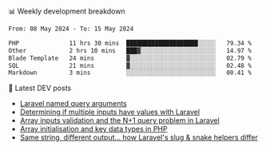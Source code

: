 📊 Weekly development breakdown
<!--START_SECTION:waka-->

```txt
From: 08 May 2024 - To: 15 May 2024

PHP              11 hrs 30 mins  ████████████████████░░░░░   79.34 %
Other            2 hrs 10 mins   ███▓░░░░░░░░░░░░░░░░░░░░░   14.97 %
Blade Template   24 mins         ▓░░░░░░░░░░░░░░░░░░░░░░░░   02.79 %
SQL              21 mins         ▓░░░░░░░░░░░░░░░░░░░░░░░░   02.48 %
Markdown         3 mins          ░░░░░░░░░░░░░░░░░░░░░░░░░   00.41 %
```

<!--END_SECTION:waka-->

📕 Latest DEV posts
<!-- BLOG-POST-LIST:START -->
- [Laravel named query arguments](https://dev.to/michaelvickersuk/laravel-named-query-arguments-28kd)
- [Determining if multiple inputs have values with Laravel](https://dev.to/michaelvickersuk/determining-if-multiple-inputs-have-values-with-laravel-km6)
- [Array inputs validation and the N+1 query problem in Laravel](https://dev.to/michaelvickersuk/array-inputs-validation-and-the-n1-query-problem-in-laravel-2agb)
- [Array initialisation and key data types in PHP](https://dev.to/michaelvickersuk/array-initialisation-and-key-data-types-in-php-1e5b)
- [Same string, different output... how Laravel&#39;s slug &amp; snake helpers differ](https://dev.to/michaelvickersuk/same-string-different-output-how-laravels-slug-snake-helpers-differ-1ccj)
<!-- BLOG-POST-LIST:END -->
